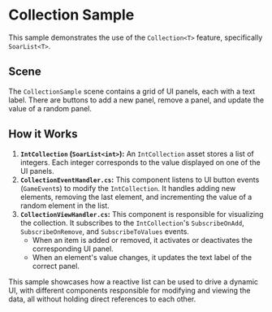 # Collection Sample

This sample demonstrates the use of the `Collection<T>` feature, specifically `SoarList<T>`.

## Scene

The `CollectionSample` scene contains a grid of UI panels, each with a text label. There are buttons to add a new panel, remove a panel, and update the value of a random panel.

## How it Works

1.  **`IntCollection` (`SoarList<int>`):** An `IntCollection` asset stores a list of integers. Each integer corresponds to the value displayed on one of the UI panels.
2.  **`CollectionEventHandler.cs`:** This component listens to UI button events (`GameEvent`s) to modify the `IntCollection`. It handles adding new elements, removing the last element, and incrementing the value of a random element in the list.
3.  **`CollectionViewHandler.cs`:** This component is responsible for visualizing the collection. It subscribes to the `IntCollection`'s `SubscribeOnAdd`, `SubscribeOnRemove`, and `SubscribeToValues` events.
    *   When an item is added or removed, it activates or deactivates the corresponding UI panel.
    *   When an element's value changes, it updates the text label of the correct panel.

This sample showcases how a reactive list can be used to drive a dynamic UI, with different components responsible for modifying and viewing the data, all without holding direct references to each other.
